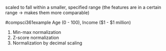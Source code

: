 scaled to fall within a smaller, specified range (the features are in a certain range $\rightarrow$ makes them more comparable)

#compsci361example Age (0 - 100), Income ($1 - $1 million)
1. Min-max normalization
2. Z-score normalization
3. Normalization by decimal scaling